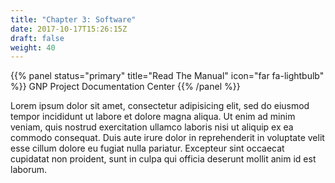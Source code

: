 ```yaml
---
title: "Chapter 3: Software"
date: 2017-10-17T15:26:15Z
draft: false
weight: 40
---
```


{{% panel status="primary" title="Read The Manual" icon="far fa-lightbulb" %}}
GNP Project Documentation Center
{{% /panel %}}

Lorem ipsum dolor sit amet, consectetur adipisicing elit, sed do eiusmod tempor incididunt ut labore et dolore magna aliqua. Ut enim ad minim veniam, quis nostrud exercitation ullamco laboris nisi ut aliquip ex ea commodo consequat. Duis aute irure dolor in reprehenderit in voluptate velit esse cillum dolore eu fugiat nulla pariatur. Excepteur sint occaecat cupidatat non proident, sunt in culpa qui officia deserunt mollit anim id est laborum.

